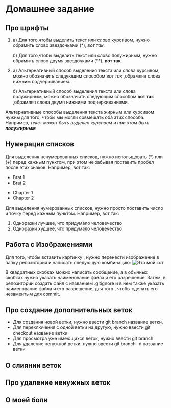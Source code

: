 # Домашнее задание

## Про шрифты

1. а) Для того,чтобы выделить текст или слово курсивом, нужно обрамить слово звездочками (*), *вот так*.

   б) Для того,чтобы выделить текст или слово полужирным, нужно обрамить слово двумя звездочками (**), **вот так**.

2. а) Альтернативный способ выделения текста или слова курсивом, можно обозначить следующим способом _вот так_ ,обрамляя слова нижним подчеркиванием.

   б) Альтернативный способ выделения текста или слова полужирным, можно обозначить следующим способом __вот так__ ,обрамляя слова двумя нижними подчеркиваниями.

Альтернативные способы выделения текста жирным или курсивом нужны для того, чтобы мы могли совмещать оба этих способа. Например, _текст может быть выделен курсивом и при этом быть **полужирным**_

## Нумерация списков

Для выделения ненумерованных списков, нужно испольщовать (*) или (+) перед кажным пунктом, при этом не забывая поставить пробел после этих знаков. Например, вот так:

* Brat 1
* Brat 2
+ Chapter 1
+ Chapter 2

Для выделения нумерованных списков, нужно просто поставить число и точку перед кажным пунктом. Например, вот так:

1. Одноразки лучшее, что придумало человечество
2. Одноразки худшее, что придумало человечество

## Работа с Изображениями

Для того, чтобы вставить картинку , нужно перенести изображение в папку репозитория и написать следующую комбинацию: ![Это мой кот](masya.JPG)

В квадратных скобках можно написать сообщение, а в обычных скобках нужно указать наименование файла и его разрешение. Затем, в репозитории создать файл с названием .gitignore и в нем также указать наименование файла и его разрешение, для того , чтобы сделать его незаментым для commit.

## Про создание дополнительных веток

* Для создания новой ветки, нужно ввести git branch название ветки.
* Для переключения с одной ветки на другую, нужно ввести git checkout название ветки.
* Для просмотра уже имеющихся веток, нужно ввести git branch
* Для удаление ненужной ветки, нужно ввести git branch -d название ветки

## О слиянии веток

## Про удаление ненужных веток

## О моей боли